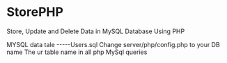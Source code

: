 # StorePHP
Store, Update and Delete Data in MySQL Database Using PHP

MYSQL data tale -----Users.sql 
Change server/php/config.php to your DB name 
The ur table name in all php MySql queries

